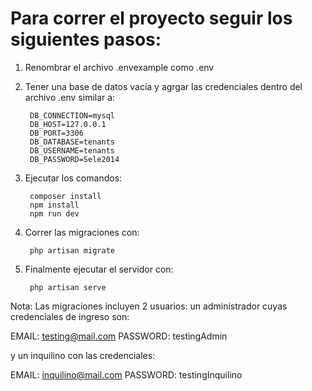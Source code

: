 # Para correr el proyecto seguir los siguientes pasos:
1. Renombrar el archivo .envexample como .env
2. Tener una base de datos vacía y agrgar las credenciales dentro del archivo .env similar a:

        DB_CONNECTION=mysql
        DB_HOST=127.0.0.1
        DB_PORT=3306
        DB_DATABASE=tenants
        DB_USERNAME=tenants
        DB_PASSWORD=Sele2014

3. Ejecutar los comandos:

        composer install
        npm install
        npm run dev

4. Correr las migraciones con:

        php artisan migrate


5. Finalmente ejecutar el servidor con:

        php artisan serve

Nota: Las migraciones incluyen 2 usuarios: un administrador cuyas credenciales de ingreso son:

EMAIL: testing@mail.com
PASSWORD: testingAdmin

y un inquilino con las credenciales:

EMAIL: inquilino@mail.com
PASSWORD: testingInquilino

